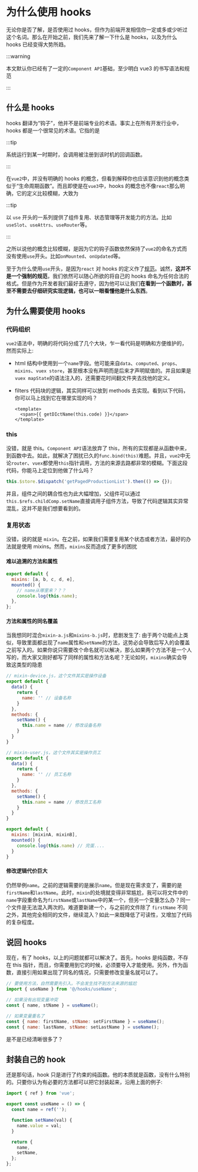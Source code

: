# 为什么使用 hooks

无论你是否了解，是否使用过 hooks，但作为前端开发相信你一定或多或少听过这个名词。那么在开始之前，我们先来了解一下什么是 hooks，以及为什么 hooks 已经变得大势所趋。

:::warning

本文默认你已经有了一定的`Component API`基础，至少明白 vue3 的书写语法和规范

:::

## 什么是 hooks

hooks 翻译为“钩子”，他并不是前端专业的术语。事实上在所有开发行业中，hooks 都是一个很常见的术语。它指的是

:::tip

系统运行到某一时期时，会调用被注册到该时机的回调函数。

:::

在`vue2`中，并没有明确的 hooks 的概念，但看到解释你也应该意识到他的概念类似于“生命周期函数”。而且即使是在`vue3`中，hooks 的概念也不像`react`那么明确，它的定义比较模糊，大致为

:::tip

以 `use` 开头的一系列提供了组件复用、状态管理等开发能力的方法。比如`useSlot`、`useAttrs`、`useRouter`等。

:::

之所以说他的概念比较模糊，是因为它的钩子函数依然保持了`vue2`的命名方式而没有使用`use`开头。比如`onMounted`、`onUpdated`等。

至于为什么使用`use`开头，是因为`react` 对 hooks 的定义作了[规范](https://zh-hans.reactjs.org/docs/hooks-rules.html)。诚然，**这并不是一个强制的规范**，我们依然可以随心所欲的将自己的 hooks 命名为任何合法的格式。但是作为开发者我们最好去遵守，因为他可以让我们**在看到一个函数时，甚至不需要去仔细研究实现逻辑，也可以一眼看懂他是什么东西**。

## 为什么需要使用 hooks

### 代码组织

`vue2`语法中，明确的将代码分成了几个大块，乍一看代码是明确和方便维护的，然而实际上:

- html 结构中使用到一个`name`字段。他可能来自`data`、`computed`、`props`、`mixins`、`vuex store`，甚至根本没有声明而是后来才声明赋值的。并且如果是`vuex mapState`的语法注入的，还需要花时间翻文件夹去找他的定义。
- filters 代码块的逻辑，其实同样可以放到 methods 去实现。看到以下代码，你可以马上找到它在哪里实现的吗？

  ```vue
  <template>
    <span>{{ getDIctName(this.code) }}</span>
  </template>
  ```

### this

没错，就是 this。`Component API`语法放弃了 this，所有的实现都是从函数中来，到函数中去。如此，就解决了困扰已久的`func.bind(this)`难题。并且，`vue2`中无论`router`、`vuex`都使用`this`指针调用，方法的来源去路都非常的模糊。下面这段代码，你能马上定位到他做了什么吗？

```js
this.$store.$dispatch('getPagedProductionList').then(() => {});
```

并且，组件之间的耦合性也为此大幅增加，父组件可以通过`this.$refs.childComp.setName`直接调用子组件方法，导致了代码逻辑其实异常混乱，这并不是我们想要看到的。

### 复用状态

没错，说的就是 `mixin`。在之前，如果我们需要复用某个状态或者方法，最好的办法就是使用 mixins。然而，`mixins`反而造成了更多的困扰

#### 难以追溯的方法和属性

```js
export default {
  mixins: [a, b, c, d, e],
  mounted() {
    // name从哪里来？？？
    console.log(this.name);
  },
};
```

#### 方法和属性的同名覆盖

当我想同时混合`mixin-a.js`和`mixins-b.js`时，悲剧发生了: 由于两个功能点上类似，导致里面都出现了`name`属性和`setName`的方法，这势必会导致后写入的会覆盖之前写入的。如果你说只需要改个命名就可以解决，那么如果两个方法不是一个人写的，而大家又刚好都写了同样的属性和方法名呢？无论如何，`mixins`确实会导致这类型的隐患

```js
// mixin-device.js，这个文件其实是操作设备
export default {
  data() {
    return {
      name: '' // 设备名称
    }
  },
  methods: {
    setName() {
      this.name = name // 修改设备名称
    }
  }
}

// mixin-user.js，这个文件其实是操作员工
export default {
  data() {
    return {
      name: '' // 员工名称
    }
  },
  methods: {
    setName() {
      this.name = name // 修改员工名称
    }
  }
}

export default {
  mixins: [mixinA, mixinB],
  mounted() {
    console.log(this.name) // 完蛋....
  }
}
```

#### 修改逻辑代价巨大

仍然举例`name`。之前的逻辑需要的是展示`name`。但是现在需求变了，需要的是`firstName`和`lastName`。此时，`mixin`的处境就变得非常尴尬，我可以将文件中的`name`字段重命名为`firstName`或`lastName`中的某一个，但另一个变量怎么办？同一个文件是无法混入两次的。难道要新建一个，与之前的文件除了 `firstName` 不同之外，其他完全相同的文件，继续混入？如此一来既降低了可读性，又增加了代码的复杂程度。

## 说回 hooks

现在，有了 hooks，以上的问题就都可以解决了。首先，hooks 是纯函数，不存在 this 指针，而且，你需要用到它的时候，必须要导入才能使用。另外，作为函数，直接引用如果出现了同名的情况，只需要修改变量名就可以了。

```js
// 要使用方法，自然需要先引入。不会发生找不到方法来源的尴尬
import { useName } from '@/hooks/useName';

// 如果没有出现变量冲突
const { name, stName } = useName();

// 如果变量重名了
const { name: firstName, stName: setFirstName } = useName();
const { name: lastName, stName: setLastName } = useName();
```

是不是已经清晰很多了？

## 封装自己的 hook

还是那句话，hook 只是进行了约束的纯函数。他的本质就是函数，没有什么特别的。只要你认为有必要的方法都可以把它封装起来，沿用上面的例子:

```js
import { ref } from 'vue';

export const useName = () => {
  const name = ref('');

  function setName(val) {
    name.value = val;
  }

  return {
    name,
    setName,
  };
};
```
